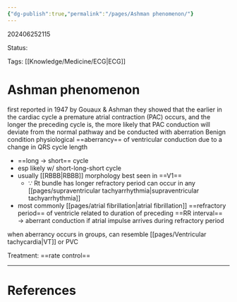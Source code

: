 ```yaml
---
{"dg-publish":true,"permalink":"/pages/Ashman phenomenon/"}
---
```



202406252115

Status: 

Tags: [[Knowledge/Medicine/ECG\|ECG]]

# Ashman phenomenon
first reported in 1947 by Gouaux & Ashman
they showed that the earlier in the cardiac cycle a premature atrial contraction (PAC) occurs, and the longer the preceding cycle is, the more likely that PAC conduction will deviate from the normal pathway and be conducted with aberration
Benign condition
physiological ==aberrancy== of ventricular conduction due to a change in QRS cycle length
- ==long → short== cycle
- esp likely w/ short-long-short cycle
- usually [[RBBB\|RBBB]] morphology best seen in ==V1==
	- ∵ Rt bundle has longer refractory period
can occur in any [[pages/supraventricular tachyarrhythmia\|supraventricular tachyarrhythmia]]
- most commonly [[pages/atrial fibrillation\|atrial fibrillation]]
==refractory period== of ventricle related to duration of preceding ==RR interval==
→ aberrant conduction if atrial impulse arrives during refractory period

when aberrancy occurs in groups, can resemble [[pages/Ventricular tachycardia\|VT]] or PVC

Treatment: ==rate control==



___
# References
